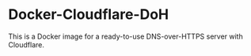 # Docker-Cloudflare-DoH
This is a Docker image for a ready-to-use DNS-over-HTTPS server with Cloudflare.
